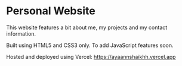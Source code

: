 # Personal Website
This website features a bit about me, my projects and my contact information.

Built using HTML5 and CSS3 only. To add JavaScript features soon.

Hosted and deployed using Vercel: https://ayaannshaikhh.vercel.app
